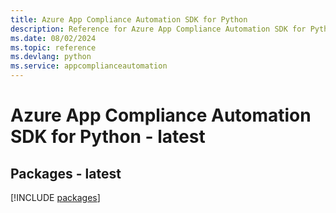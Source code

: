 ```yaml
---
title: Azure App Compliance Automation SDK for Python
description: Reference for Azure App Compliance Automation SDK for Python
ms.date: 08/02/2024
ms.topic: reference
ms.devlang: python
ms.service: appcomplianceautomation
---
```

# Azure App Compliance Automation SDK for Python - latest
## Packages - latest
[!INCLUDE [packages](app-compliance-automation-index.md)]